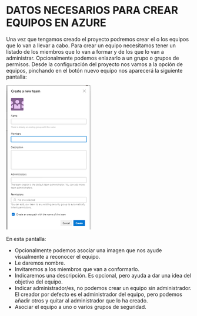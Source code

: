 # **DATOS NECESARIOS PARA CREAR EQUIPOS EN AZURE**
Una vez que tengamos creado el proyecto podremos crear el o los equipos que lo van a llevar a cabo.
 Para crear un equipo necesitamos tener un listado de los miembros que lo van a formar y de los que lo van a administrar.
Opcionalmente podemos enlazarlo a un grupo o grupos de permisos.
Desde la configuración del proyecto nos vamos a la opción de equipos, pinchando en el botón nuevo equipo nos aparecerá la siguiente pantalla:
 
![image.png](/.attachments/image-d68e3f96-f760-4de3-a280-9baa0efdd272.png) 
 
En esta pantalla:
- Opcionalmente podemos asociar una imagen que nos ayude visualmente a reconocer el equipo.
- Le daremos nombre.
- Invitaremos a los miembros que van a conformarlo.
- Indicaremos una descripción. Es opcional, pero ayuda a dar una idea del objetivo del equipo.
- Indicar administrador/es, no podemos crear un equipo sin administrador. El creador por defecto es el administrador del equipo, pero podemos añadir otros y quitar al administrador que lo ha creado.
- Asociar el equipo a uno o varios grupos de seguridad.
